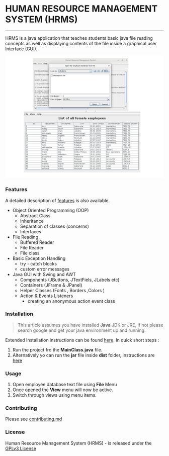 # HUMAN RESOURCE MANAGEMENT SYSTEM (HRMS)

***

HRMS is a java application that teaches students basic java file reading concepts as well as displaying contents of the file inside a graphical user Interface (GUI).

![Sample image](additionalFiles/images/examples.jpg)

### Features

A detailed description of [features]() is also available.

- Object Oriented Programming (OOP)
    - Abstract Class
    - Inheritance
    - Separation of classes (concerns)
    - Interfaces
- File Reading
    - Buffered Reader
    - File Reader
    - File class
- Basic Exception Handling
    - try - catch blocks
    - custom error messages
- Java GUI with Swing and AWT
    - Components (JButtons, JTextFiels, JLabels etc)
    - Containers (JFrame & JPanel)
    - Helper Classes (Fonts , Borders ,Colors )
    - Action & Events Listeners
      - creating an anonymous action event class



### Installation
> This article assumes you have installed **Java** JDK or JRE, if not please search google and get your java environment up and running.

Extended Installation instructions can be found [here]().
In quick short steps :

1. Run the project fro the __MainClass.java__ file.
2. Alternatively yo can run the __jar__ file inside __dist__ folder, instructions are [here](dist/README.TXT)


### Usage

1. Open employee database text file using __File__ Menu
2. Once opened the __View__ menu will now be active.
3. Switch through views using menu items.



### Contributing
Please see [contributing.md]()


### License
Human Resource Management System (HRMS) - is released under the [GPLv3 License](https://github.com/timothymonyake/HRMS/blob/master/LICENSE)
